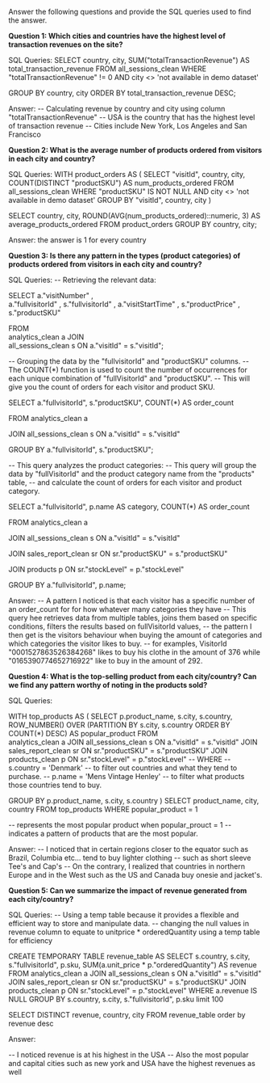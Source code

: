 Answer the following questions and provide the SQL queries used to find the answer.

    
**Question 1: Which cities and countries have the highest level of transaction revenues on the site?**


SQL Queries:
SELECT
		country,
		city,
		SUM("totalTransactionRevenue") AS total_transaction_revenue
FROM
		all_sessions_clean
WHERE
		"totalTransactionRevenue" != 0
		AND  city <> 'not available in demo dataset'

GROUP BY 
		country,
		city
ORDER BY 
	total_transaction_revenue DESC;



Answer:
-- Calculating revenue by country and city using column "totalTransactionRevenue" 
-- USA is the country that has the highest level of transaction revenue
-- Cities include New York, Los Angeles and San Francisco




**Question 2: What is the average number of products ordered from visitors in each city and country?**


SQL Queries:
WITH product_orders AS (
    SELECT
        "visitId",
        country,
        city,
        COUNT(DISTINCT "productSKU") AS num_products_ordered
    FROM
        all_sessions_clean
    WHERE
        "productSKU" IS NOT NULL
		AND city <> 'not available in demo dataset'
    GROUP BY
        "visitId",
        country,
        city
)

SELECT
    country,
    city,
     ROUND(AVG(num_products_ordered)::numeric, 3) AS average_products_ordered
FROM
    product_orders
GROUP BY
    country,
    city;


Answer:
the answer is 1 for every country 




**Question 3: Is there any pattern in the types (product categories) of products ordered from visitors in each city and country?**


SQL Queries:
-- Retrieving the relevant data:

SELECT          a."visitNumber" ,  
				a."fullvisitorId" , 
				s."fullvisitorId" , 
				a."visitStartTime" ,
				s."productPrice" , 
				s."productSKU"
				
				
FROM 	
				analytics_clean a
JOIN 	
				all_sessions_clean s ON a."visitId" = s."visitId";

-- Grouping the data by the "fullvisitorId" and "productSKU" columns. 
-- The COUNT(*) function is used to count the number of occurrences for each unique combination of "fullVisitorId" and "productSKU". 
-- This will give you the count of orders for each visitor and product SKU.

SELECT 
			a."fullvisitorId", 
			s."productSKU", 
			COUNT(*) AS order_count
   
FROM 
			analytics_clean a
   
JOIN 
			all_sessions_clean s ON a."visitId" = s."visitId"
   
GROUP BY 
			a."fullvisitorId", 
			s."productSKU";

-- This query analyzes the product categories:
-- This query will group the data by "fullVisitorId" and the product category name from the "products" table, 
-- and calculate the count of orders for each visitor and product category.

SELECT 
			a."fullvisitorId", 
			p.name AS category,
			COUNT(*) AS order_count
   
FROM 
			analytics_clean a
   
JOIN 
			all_sessions_clean s ON a."visitId" = s."visitId"
   
JOIN 
			sales_report_clean sr  ON sr."productSKU" = s."productSKU"
   
JOIN 
			products p ON sr."stockLevel" = p."stockLevel"
   
GROUP BY 
			a."fullvisitorId", p.name;
   
Answer:
-- A pattern I noticed is that each visitor has a specific number of an order_count for for how whatever many categories they have
-- This query hee retrieves data from multiple tables, joins them based on specific conditions, filters the results based on fullVisitorId values, 
-- the pattern I then get is the visitors behaviour when buying the amount of categories and which categories the visitor likes to buy. 
-- for examples, VisitorId "0001527863526384268" likes to buy his clothe in the amount of 376 while "0165390774652716922" like to buy in the amount of 292.




**Question 4: What is the top-selling product from each city/country? Can we find any pattern worthy of noting in the products sold?**


SQL Queries:

WITH top_products AS (
  SELECT
    		p.product_name,
   			s.city,
    		s.country,
    		ROW_NUMBER() OVER (PARTITION BY s.city, s.country ORDER BY COUNT(*) DESC) AS popular_product
  FROM 	
			analytics_clean a
    JOIN 
		    all_sessions_clean s ON a."visitId" = s."visitId"
    JOIN 
			sales_report_clean sr ON sr."productSKU" = s."productSKU"
    JOIN 
			products_clean p ON sr."stockLevel" = p."stockLevel"
-- 	WHERE
--     		s.country = 'Denmark' -- to filter out countries and what they tend to purchase.
-- 	  p.name = 'Mens Vintage Henley' -- to filter what products those countries tend to buy.

  GROUP BY
    		p.product_name, s.city, s.country
)
			SELECT
 				    product_name,
  					city,
  					country
			FROM
  					top_products
			WHERE
 					popular_product = 1
					
-- represents the most popular product when popular_prouct = 1 
--  indicates a pattern of products that are the most popular. 

 


Answer:
-- I noticed that in certain regions closer to the equator such as Brazil, Columbia etc... tend to buy lighter clothing 
--  such as short sleeve Tee's and Cap's 
-- On the contrary, I realized that countries in northern Europe and in the West such as the US and Canada buy onesie and jacket's. 




**Question 5: Can we summarize the impact of revenue generated from each city/country?**

SQL Queries:
-- Using a temp table because it provides a flexible and efficient way to store and manipulate data.
-- changing the null values in revenue column to equate to unitprice * orderedQuantity using a temp table for efficiency


CREATE TEMPORARY TABLE revenue_table AS
SELECT s.country, 
		s.city, 
		s."fullvisitorId", 
		p.sku, 
		SUM(a.unit_price * p."orderedQuantity") AS revenue
FROM 
		analytics_clean a
JOIN 
		all_sessions_clean  s ON a."visitId" = s."visitId"
JOIN 
		sales_report_clean  sr ON sr."productSKU" = s."productSKU"
JOIN 
		products_clean  p ON sr."stockLevel" = p."stockLevel"
WHERE 
		a.revenue IS NULL
GROUP BY 
		s.country,
		s.city, 
		s."fullvisitorId", 
		p.sku
limit 100
		
SELECT DISTINCT revenue, country, city
FROM revenue_table
order by revenue desc


Answer:

-- I noticed revenue is at his highest in the USA 
-- Also the most popular and capital cities such as new york and USA have the highest revenues as well





